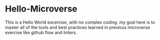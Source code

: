 # Hello-Microverse
This is a Hello World excercise, with no complex coding. my goal here is to master all of the tools and best practices learned in previous microverse exercise like github flow and linters.
